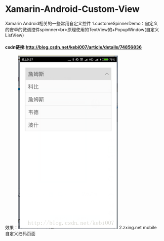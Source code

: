 ﻿# Xamarin-Android-Custom-View
Xamarin Android相关的一些常用自定义控件
1.customeSpinnerDemo：自定义的安卓的微调控件spinnner\<br>原理使用的TextView的+PopupWindow(自定义ListView)
#### csdn链接:http://blog.csdn.net/kebi007/article/details/74856836
效果：![image](https://github.com/MaChuZhang/Xamarin-Android-Custom-View/blob/master/customSpinnerDemo/screen/20170714220228485.png)
2.zxing.net mobile自定义扫码页面

